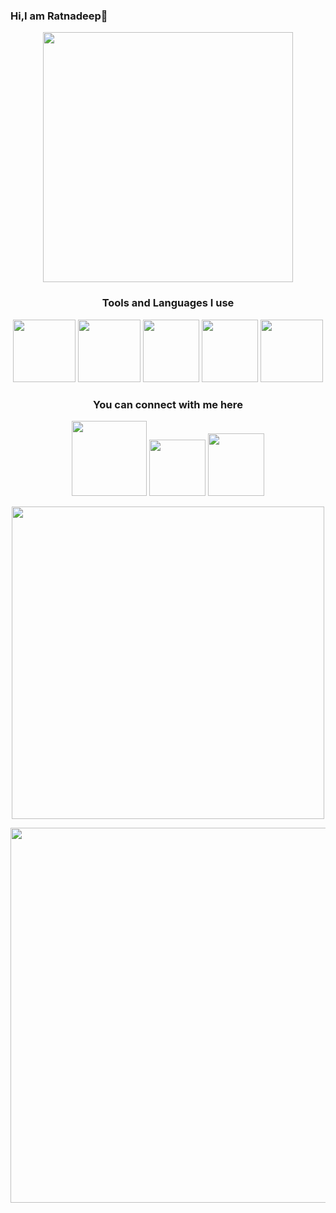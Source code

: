 ### Hi,I am Ratnadeep👋                              
<p align="center">
  <img width="400" height="400" src="https://bit.ly/3jvDJuf">
</p>
<h3 align='center'>Tools and Languages I use</h3>
<p align='center'>
      <a href='#'><img src='https://bit.ly/3qFuBVA' width="100" height="100"></a>
      <a href='#'><img src='https://bit.ly/2SJLhie' width="100" height="100"></a>
      <a href='#'><img src='https://bit.ly/3ydMAoB' width="90" height="100"></a>
      <a href='#'><img src='https://bit.ly/3jyFua4' width="90" height="100"></a>
      <a href='#'><img src='https://bit.ly/2TpOGmA' width="100" height="100"></a>
</p>
<h3 align='center'>You can connect with me here</h3>
<p align='center'>
      <a href='https://bit.ly/2SESy2G'><img src='https://bit.ly/3wcUmh7' width="120" height="120"></a>
      <a href='https://bit.ly/2TufNwG'><img src='https://bit.ly/3hueE0p' width="90" height="90"></a>
      <a href='mailto:ratnadeepysvs@protonmail.com'><img src='https://iconape.com/wp-content/png_logo_vector/mail-ios.png' width="90" height="100"></a>
</p>
<p align="center">
  <img width="500"src="https://bit.ly/2UkJoZu">
</p>
<p align="center">
  <img width="600"src="https://bit.ly/3qGNeZq">
</p>
